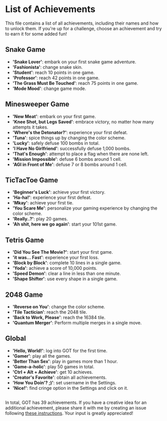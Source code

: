 # List of Achievements

This file contains a list of all achievements, including their names and how to unlock them.
If you're up for a challenge, choose an achievement and try to earn it for some added fun!


## Snake Game

- **'Snake Lover'**: embark on your first snake game adventure.
- **'Fashionista'**: change snake skin.
- **'Student'**: reach 10 points in one game.
- **'Professor'**: reach 42 points in one game.
- **'The Grass Must Be Touched'**: reach 75 points in one game.
- **'Mode Mood'**: change game mode.


## Minesweeper Game

- **'New Meat'**: embark on your first game.
- **'Knee Shot, but Legs Saved'**: embrace victory, no matter how many attempts it takes.
- **'Where's the Detonator?'**: experience your first defeat.
- **'Tuna'**: spice things up by changing the color scheme.
- **'Lucky'**: safely defuse 100 bombs in total.
- **'I Have No Girlfriend'**: successfully defuse 1,000 bombs.
- **'That's Enough'**: attempt to place a flag when there are none left.
- **'Mission Impossible'**: defuse 6 bombs around 1 cell.
- **'AGI in Front of Me'**: defuse 7 or 8 bombs around 1 cell.


## TicTacToe Game

- **'Beginner's Luck'**: achieve your first victory.
- **'Ha-ha!'**: experience your first defeat.
- **'Mkay'**: achieve your first tie.
- **'You Scare Me'**: personalize your gaming experience by changing the color scheme.
- **'Really..?'**: play 20 games.
- **'Ah shit, here we go again'**: start your 101st game.


## Tetris Game

- **'Did You See The Movie?'**: start your first game.
- **'it was... Fast'**: experience your first loss.
- **'Block by Block'**: complete 10 lines in a single game.
- **'Yoda'**: achieve a score of 10,000 points.
- **'Speed Demon'**: clear a line in less than one minute.
- **'Shape Shifter'**: use every shape in a single game.


## 2048 Game

- **'Reverse on You'**: change the color scheme.
- **'Tile Tactician'**: reach the 2048 tile.
- **'Back to Work, Please'**: reach the 16384 tile.
- **'Quantum Merger'**: Perform multiple merges in a single move.


## Global

- **'Hello, World!'**: log into GOT for the first time.
- **'Gamer'**: play all the games.
- **'Better Than Sex'**: play in games more than 1 hour.
- **'Game-a-holic'**: play 50 games in total.
- **'Ctrl + Alt + Achieve'**: get 10 achieves.
- **'Creator's Favorite'**: obtain all achievements.
- **'How You Doin'? ;)'**: set username in the Settings.
- **'Nice!'**: find cringe option in the Settings and click on it.


##

In total, GOT has 39 achievements. 
If you have a creative idea for an additional achievement, please share it with me by creating an issue following 
[these instructions](https://github.com/zluuba/games-of-terminal/tree/main/docs/issue_reporting_guide.md).
Your input is greatly appreciated!
